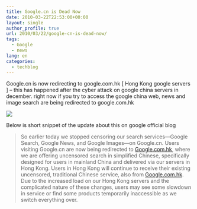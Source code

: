 ```yaml
---
title: Google.cn is Dead Now
date: 2010-03-22T22:53:00+00:00
layout: single
author_profile: true
url: 2010/03/22/google-cn-is-dead-now/
tags:
  - Google
  - news
lang: en
categories: 
  - techblog
---
```

Google.cn is now redirecting to google.com.hk [ Hong Kong google servers ] – this has happened after the cyber attack on google china servers in december. right now if you try to access the google china web, news and image search are being redirected to google.com.hk

[![](http://4.bp.blogspot.com/_vaUVXcmC3OI/S6ftptsgB2I/AAAAAAAABXI/si13GHF0jqo/s400/googlechinashutdown.jpg)](http://4.bp.blogspot.com/_vaUVXcmC3OI/S6ftptsgB2I/AAAAAAAABXI/si13GHF0jqo/s1600-h/googlechinashutdown.jpg)

Below is short snippet of the update about this on google official blog

> So earlier today we stopped censoring our search services—Google Search, Google News, and Google Images—on Google.cn. Users visiting Google.cn are now being redirected to [Google.com.hk](http://www.google.com.hk/), where we are offering uncensored search in simplified Chinese, specifically designed for users in mainland China and delivered via our servers in Hong Kong. Users in Hong Kong will continue to receive their existing uncensored, traditional Chinese service, also from [Google.com.hk](http://www.google.com.hk/). Due to the increased load on our Hong Kong servers and the complicated nature of these changes, users may see some slowdown in service or find some products temporarily inaccessible as we switch everything over.